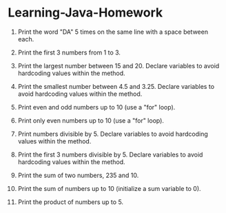 # Learning-Java-Homework
1. Print the word "DA" 5 times on the same line with a space between each.

2. Print the first 3 numbers from 1 to 3.

3. Print the largest number between 15 and 20. Declare variables to avoid hardcoding values within the method.

4. Print the smallest number between 4.5 and 3.25. Declare variables to avoid hardcoding values within the method.

5. Print even and odd numbers up to 10 (use a "for" loop).

6. Print only even numbers up to 10 (use a "for" loop).

7. Print numbers divisible by 5. Declare variables to avoid hardcoding values within the method.

8. Print the first 3 numbers divisible by 5. Declare variables to avoid hardcoding values within the method.

9. Print the sum of two numbers, 235 and 10.

10. Print the sum of numbers up to 10 (initialize a sum variable to 0).

11. Print the product of numbers up to 5.
